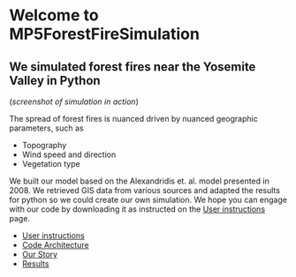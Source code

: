 # Welcome to MP5ForestFireSimulation


## We simulated forest fires near the Yosemite Valley in Python


(*screenshot of simulation in action*)


The spread of forest fires is nuanced driven by nuanced geographic parameters, such as
- Topography
- Wind speed and direction
- Vegetation type

We built our model based on the Alexandridis et. al. model presented in 2008. We retrieved GIS data from various sources and adapted the results for python so we could create our own simulation. We hope you can engage with our code by downloading it as instructed on the [User instructions](Userinstructions.html) page.

- [User instructions](Userinstructions.html)
- [Code Architecture](CodeArchitecture.html)
- [Our Story]()
- [Results](results.html)
